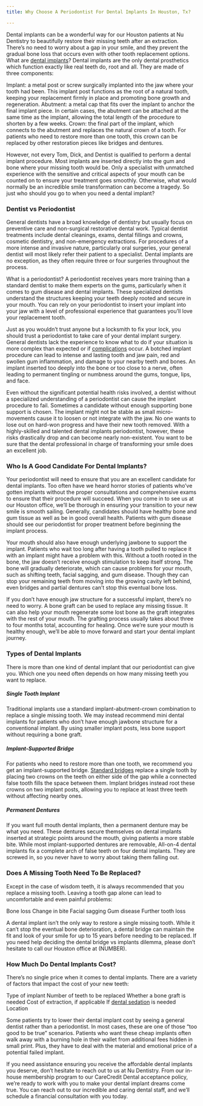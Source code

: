 ```yaml
---
title: Why Choose A Periodontist For Dental Implants In Houston, Tx?

---
```

Dental implants can be a wonderful way for our Houston patients at Nu Dentistry to beautifully restore their missing teeth after an extraction. There’s no need to worry about a gap in your smile, and they prevent the gradual bone loss that occurs even with other tooth replacement options. What are [dental implants](https://www.nudentistry.com/houston-tx/restorative-dentistry/dental-implants/)? Dental implants are the only dental prosthetics which function exactly like real teeth do, root and all. They are made of three components:

Implant: a metal post or screw surgically implanted into the jaw where your tooth had been. This implant post functions as the root of a natural tooth, keeping your replacement firmly in place and promoting bone growth and regeneration. Abutment: a metal cap that fits over the implant to anchor the final implant piece. In certain cases, the abutment can be attached at the same time as the implant, allowing the total length of the procedure to shorten by a few weeks. Crown: the final part of the implant, which connects to the abutment and replaces the natural crown of a tooth. For patients who need to restore more than one tooth, this crown can be replaced by other restoration pieces like bridges and dentures.

However, not every Tom, Dick, and Dentist is qualified to perform a dental implant procedure. Most implants are inserted directly into the gum and bone where your missing tooth would be. Only a specialist with unmatched experience with the sensitive and critical aspects of your mouth can be counted on to ensure your treatment goes smoothly. Otherwise, what would normally be an incredible smile transformation can become a tragedy. So just who should you go to when you need a dental implant?

### Dentist vs Periodontist

General dentists have a broad knowledge of dentistry but usually focus on preventive care and non-surgical restorative dental work. Typical dentist treatments include dental cleanings, exams, dental fillings and crowns, cosmetic dentistry, and non-emergency extractions. For procedures of a more intense and invasive nature, particularly oral surgeries, your general dentist will most likely refer their patient to a specialist. Dental implants are no exception, as they often require three or four surgeries throughout the process.

What is a periodontist? A periodontist receives years more training than a standard dentist to make them experts on the gums, particularly when it comes to gum disease and dental implants. These specialized dentists understand the structures keeping your teeth deeply rooted and secure in your mouth. You can rely on your periodontist to insert your implant into your jaw with a level of professional experience that guarantees you’ll love your replacement tooth.

Just as you wouldn’t trust anyone but a locksmith to fix your lock, you should trust a periodontist to take care of your dental implant surgery. General dentists lack the experience to know what to do if your situation is more complex than expected or if [complications](https://www.healthline.com/health/dental-implant-problems) occur. A botched implant procedure can lead to intense and lasting tooth and jaw pain, red and swollen gum inflammation, and damage to your nearby teeth and bones. An implant inserted too deeply into the bone or too close to a nerve, often leading to permanent tingling or numbness around the gums, tongue, lips, and face.

Even without the significant potential health risks involved, a dentist without a specialized understanding of a periodontist can cause the implant procedure to fail. Sometimes a candidate without enough supporting bone support is chosen. The implant might not be stable as small micro-movements cause it to loosen or not integrate with the jaw. No one wants to lose out on hard-won progress and have their new tooth removed. With a highly-skilled and talented dental implants periodontist, however, these risks drastically drop and can become nearly non-existent. You want to be sure that the dental professional in charge of transforming your smile does an excellent job.

### Who Is A Good Candidate For Dental Implants?

Your periodontist will need to ensure that you are an excellent candidate for dental implants. Too often have we heard horror stories of patients who’ve gotten implants without the proper consultations and comprehensive exams to ensure that their procedure will succeed. When you come in to see us at our Houston office, we’ll be thorough in ensuring your transition to your new smile is smooth sailing. Generally, candidates should have healthy bone and gum tissue as well as be in good overall health. Patients with gum disease should see our periodontist for proper treatment before beginning the implant process.

Your mouth should also have enough underlying jawbone to support the implant. Patients who wait too long after having a tooth pulled to replace it with an implant might have a problem with this. Without a tooth rooted in the bone, the jaw doesn’t receive enough stimulation to keep itself strong. The bone will gradually deteriorate, which can cause problems for your mouth, such as shifting teeth, facial sagging, and gum disease. Though they can stop your remaining teeth from moving into the growing cavity left behind, even bridges and partial dentures can’t stop this eventual bone loss.

If you don’t have enough jaw structure for a successful implant, there’s no need to worry. A bone graft can be used to replace any missing tissue. It can also help your mouth regenerate some lost bone as the graft integrates with the rest of your mouth. The grafting process usually takes about three to four months total, accounting for healing. Once we’re sure your mouth is healthy enough, we’ll be able to move forward and start your dental implant journey.

### Types of Dental Implants

There is more than one kind of dental implant that our periodontist can give you. Which one you need often depends on how many missing teeth you want to replace.

##### Single Tooth Implant

Traditional implants use a standard implant-abutment-crown combination to replace a single missing tooth. We may instead recommend mini dental implants for patients who don’t have enough jawbone structure for a conventional implant. By using smaller implant posts, less bone support without requiring a bone graft.

##### Implant-Supported Bridge

For patients who need to restore more than one tooth, we recommend you get an implant-supported bridge. [Standard bridges](https://www.nudentistry.com/houston-tx/restorative-dentistry/tooth-crown/) replace a single tooth by placing two crowns on the teeth on either side of the gap while a connected false tooth fills the space between them. Implant bridges instead root these crowns on two implant posts, allowing you to replace at least three teeth without affecting nearby ones.

##### Permanent Dentures

If you want full mouth dental implants, then a permanent denture may be what you need. These dentures secure themselves on dental implants inserted at strategic points around the mouth, giving patients a more stable bite. While most implant-supported dentures are removable, All-on-4 dental implants fix a complete arch of false teeth on four dental implants. They are screwed in, so you never have to worry about taking them falling out.

### Does A Missing Tooth Need To Be Replaced?

Except in the case of wisdom teeth, it is always recommended that you replace a missing tooth. Leaving a tooth gap alone can lead to uncomfortable and even painful problems:

Bone loss Change in bite Facial sagging Gum disease Further tooth loss

A dental implant isn’t the only way to restore a single missing tooth. While it can’t stop the eventual bone deterioration, a dental bridge can maintain the fit and look of your smile for up to 15 years before needing to be replaced. If you need help deciding the dental bridge vs implants dilemma, please don’t hesitate to call our Houston office at (NUMBER).

### How Much Do Dental Implants Cost?

There’s no single price when it comes to dental implants. There are a variety of factors that impact the cost of your new teeth:

Type of implant Number of teeth to be replaced Whether a bone graft is needed Cost of extraction, if applicable If [dental sedation](https://www.nudentistry.com/houston-tx/specialty-dentistry/sedation-dentistry/) is needed Location

Some patients try to lower their dental implant cost by seeing a general dentist rather than a periodontist. In most cases, these are one of those “too good to be true” scenarios. Patients who want these cheap implants often walk away with a burning hole in their wallet from additional fees hidden in small print. Plus, they have to deal with the material and emotional price of a potential failed implant.

If you need assistance ensuring you receive the affordable dental implants you deserve, don’t hesitate to reach out to us at Nu Dentistry. From our in-house membership program to our CareCredit Dental acceptance policy, we’re ready to work with you to make your dental implant dreams come true. You can reach out to our incredible and caring dental staff, and we’ll schedule a financial consultation with you today.